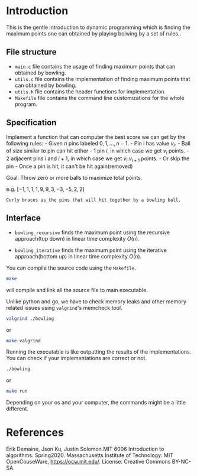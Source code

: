 # Introduction
This is the gentle introduction to dynamic programming which is finding the maximum points one can obtained by playing bolwing by a set of rules..

## File structure

- `main.c` file contains the usage of finding maximum points that can obtained by bowling.
- `utils.c` file contains the implementation of finding maximum points that can obtained by bowling.
- `utils.h` file contains the header functions for implementation.
- `Makefile` file contains the command line customizations for the whole program.

## Specification
Implement a function that can computer the best score we can get by the following rules:
    - Given $n$ pins labeled $0, 1, ..., n - 1$.
    - Pin i has value $v_i$.
    - Ball of size similar to pin can hit either
        - $1$ pin $i$, in which case we get $v_i$ points.
        - $2$ adjacent pins $i$ and $i + 1$, in which case we get $v_i . v_{i + 1}$ points.
    - Or skip the pin
    - Once a pin is hit, it can't be hit again(removed)

Goal: Throw zero or more balls to maximize total points.

e.g. $[-1, {1}, {1}, {1}, {9, 9}, {3}, {-3, -5}, {2, 2}]$

    Curly braces as the pins that will hit together by a bowling ball.

## Interface

- `bowling_recursive` finds the maximum point using the recursive approach(top down) in linear time complexity $O(n)$.

- `bowling_iterative` finds the maximum point using the iterative approach(bottom up) in linear time complexity $O(n)$.

You can compile the source code using the `Makefile`.

```bash
make
```
will compile and link all the source file to main executable.

Unlike python and go, we have to check memory leaks and other memory related issues using `valgrind`'s memcheck tool.

```bash
valgrind ./bowling
```
or
```bash
make valgrind
```

Running the executable is like outputting the results of the implementations. You can check if your implementations are correct or not.

```bash
./bowling
```
or
```bash
make run
```
Depending on your os and your computer, the commands might be a little different.

# References
Erik Demaine, Json Ku, Justin Solomon.MIT 6006 Introduction to algorithms. Spring2020. Massachusetts Institute of Technology: MIT OpenCouseWare, https://ocw.mit.edu/. License: Creative Commons BY-NC-SA.
